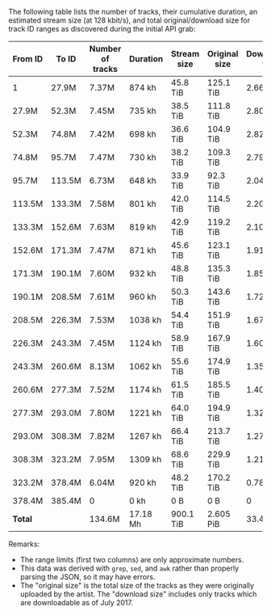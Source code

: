 The following table lists the number of tracks, their cumulative duration, an estimated stream size (at 128 kbit/s), and total original/download size for track ID ranges as discovered during the initial API grab:

<!--
| WARC | From ID | To ID | Number of tracks | Duration | Stream size | Original size | Downloadable tracks | Download size |
|---|---|---|---|---|---|---|---|---|
| 00000 | 1 | 27.9M | 7365468 | 3147517310682 ms | 50360276960000 B | 137590393185905 B | 2657292 | 62897882787560 B |
| 00001 | 27.9M | 52.3M | 7446996 | 2644745617728 ms | 42315929872000 B | 122941239142282 B | 2798146 | 55834838005692 B |
| 00002 | 52.3M | 74.8M | 7415742 | 2511823757137 ms | 40189180112000 B | 115300350559087 B | 2817075 | 51843401051404 B |
| 00003 | 74.8M | 95.7M | 7467899 | 2628177856925 ms | 42050845696000 B | 120228970390786 B | 2789628 | 54314596569453 B |
| 00004 | 95.7M | 113.5M | 6734967 | 2332917063965 ms | 37326673008000 B | 101470158687380 B | 2039009 | 40689476364800 B |
| 00005 | 113.5M | 133.3M | 7583197 | 2883981565625 ms | 46143705040000 B | 125928821184565 B | 2195429 | 47648599548613 B |
| 00006 | 133.3M | 152.6M | 7634374 | 2947270224343 ms | 47156323584000 B | 131048047775718 B | 2101156 | 48176525022392 B |
| 00007 | 152.6M | 171.3M | 7471819 | 3136420328845 ms | 50182725248000 B | 135301271099097 B | 1912107 | 49366566874909 B |
| 00008 | 171.3M | 190.1M | 7597259 | 3354706638874 ms | 53675306208000 B | 148819758868559 B | 1846597 | 51597509999669 B |
| 00009 | 190.1M | 208.5M | 7607345 | 3455602600144 ms | 55289641600000 B | 157916180280576 B | 1716892 | 52218572723559 B |
| 00010 | 208.5M | 226.3M | 7532171 | 3735549240198 ms | 59768787840000 B | 167045800421531 B | 1666696 | 53558289072553 B |
| 00011 | 226.3M | 243.3M | 7447566 | 4045412090770 ms | 64726593440000 B | 184602808087063 B | 1597634 | 54511372616375 B |
| 00012 | 243.3M | 260.6M | 8129035 | 3822362229443 ms | 61157795664000 B | 192355833005507 B | 1352229 | 49307811327873 B |
| 00013 | 260.6M | 277.3M | 7521741 | 4226299594069 ms | 67620793504000 B | 203904932569588 B | 1401311 | 54017274939308 B |
| 00014 | 277.3M | 293.0M | 7800818 | 4395587569832 ms | 70329401104000 B | 214256181712653 B | 1324656 | 53404979969065 B |
| 00015 | 293.0M | 308.3M | 7815715 | 4561273926105 ms | 72980382816000 B | 234946072426494 B | 1271168 | 53370084312741 B |
| 00016 | 308.3M | 323.2M | 7945061 | 4712668483100 ms | 75402695728000 B | 252828683440463 B | 1213723 | 53478679726226 B |
| 00017 | 323.2M | 378.4M | 6037030 | 3310538690214 ms | 52968619040000 B | 187135143378806 B | 783108 | 35073748817169 B |
| 00018 | 378.4M | 385.4M | 0 | 0 ms | 0 B | 0 B | 0 | 0 B |
| **Total** | | | 134554203 | 61852854787999 ms | 989645676464000 B | 2933620646216060 B | 33483856 | 921310209729361 B |
-->

| From ID | To ID | Number of tracks | Duration | Stream size | Original size | Downloadable tracks | Download size |
|---|---|---|---|---|---|---|---|
| 1 | 27.9M | 7.37M | 874 kh | 45.8 TiB | 125.1 TiB | 2.66M | 57.2 TiB |
| 27.9M | 52.3M | 7.45M | 735 kh | 38.5 TiB | 111.8 TiB | 2.80M | 50.8 TiB |
| 52.3M | 74.8M | 7.42M | 698 kh | 36.6 TiB | 104.9 TiB | 2.82M | 47.2 TiB |
| 74.8M | 95.7M | 7.47M | 730 kh | 38.2 TiB | 109.3 TiB | 2.79M | 49.4 TiB |
| 95.7M | 113.5M | 6.73M | 648 kh | 33.9 TiB | 92.3 TiB | 2.04M | 37.0 TiB |
| 113.5M | 133.3M | 7.58M | 801 kh | 42.0 TiB | 114.5 TiB | 2.20M | 43.3 TiB |
| 133.3M | 152.6M | 7.63M | 819 kh | 42.9 TiB | 119.2 TiB | 2.10M | 43.8 TiB |
| 152.6M | 171.3M | 7.47M | 871 kh | 45.6 TiB | 123.1 TiB | 1.91M | 44.9 TiB |
| 171.3M | 190.1M | 7.60M | 932 kh | 48.8 TiB | 135.3 TiB | 1.85M | 46.9 TiB |
| 190.1M | 208.5M | 7.61M | 960 kh | 50.3 TiB | 143.6 TiB | 1.72M | 47.5 TiB |
| 208.5M | 226.3M | 7.53M | 1038 kh | 54.4 TiB | 151.9 TiB | 1.67M | 48.7 TiB |
| 226.3M | 243.3M | 7.45M | 1124 kh | 58.9 TiB | 167.9 TiB | 1.60M | 49.6 TiB |
| 243.3M | 260.6M | 8.13M | 1062 kh | 55.6 TiB | 174.9 TiB | 1.35M | 44.8 TiB |
| 260.6M | 277.3M | 7.52M | 1174 kh | 61.5 TiB | 185.5 TiB | 1.40M | 49.1 TiB |
| 277.3M | 293.0M | 7.80M | 1221 kh | 64.0 TiB | 194.9 TiB | 1.32M | 48.6 TiB |
| 293.0M | 308.3M | 7.82M | 1267 kh | 66.4 TiB | 213.7 TiB | 1.27M | 48.5 TiB |
| 308.3M | 323.2M | 7.95M | 1309 kh | 68.6 TiB | 229.9 TiB | 1.21M | 48.6 TiB |
| 323.2M | 378.4M | 6.04M | 920 kh | 48.2 TiB | 170.2 TiB | 0.78M | 31.9 TiB |
| 378.4M | 385.4M | 0 | 0 kh | 0 B | 0 B | 0 | 0 B |
| **Total** | | 134.6M | 17.18 Mh | 900.1 TiB | 2.605 PiB | 33.48M | 837.9 TiB |

Remarks:
* The range limits (first two columns) are only approximate numbers.
* This data was derived with `grep`, `sed`, and `awk` rather than properly parsing the JSON, so it may have errors.
* The "original size" is the total size of the tracks as they were originally uploaded by the artist. The "download size" includes only tracks which are downloadable as of July 2017.
